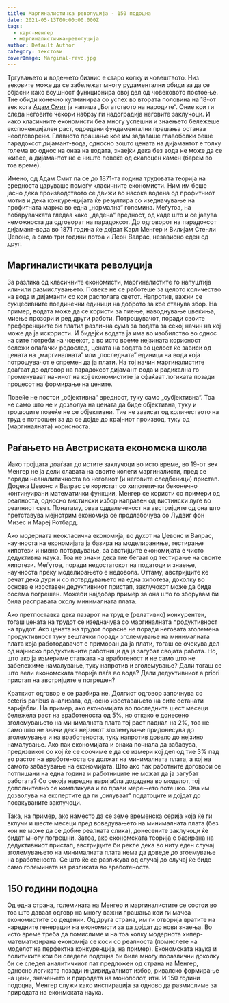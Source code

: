 ```yaml
---
title: Маргиналистичка револуција - 150 подоцна
date: 2021-05-13T00:00:00.000Z
tags:
  - карл-менгер
  - маргиналистичка-револуција
author: Default Author
category: текстови
coverImage: Marginal-revo.jpg
---
```


Тргувањето и водењето бизнис е старо колку и човештвото. Низ вековите може да се забележат многу рудаментални обиди за да се објасни како всушност функционира овој дел од човековото постоење. Тие обиди конечно кулминираа со успех во втората половина на 18-от век кога [Адам Смит](http://libertaniabackup.local/adam-smit-licniot-interes-nevidlivata-raka-na-pazarot-ipodelba-na-trudot/) ја напиша „Богатството на народите“. Оние кои ги следа неговите чекори набрзу ги надоградија неговите заклучоци. И иако класичните економисти беа многу успешни и знаењето бележеше експоненцијален раст, одредени фундаментални прашања останаа неодговорени. Главното прашање кое им задаваше главоболки беше парадоксот дијамант-вода, односно зошто цената на дијамантот е толку голема во однос на онаа на водата, знаејќи дека без вода не може да се живее, а дијамантот не е ништо повеќе од скапоцен камен (барем во тоа време).

Имено, од Адам Смит па се до 1871-та година трудовата теорија на вредноста царуваше помеѓу класичните економисти. Ним им беше јасно дека производството се движи во насока водена од профитниот мотив и дека конкуренцијата ќе резултира со изедначување на профитната маржа во една „нормална“ големина. Меѓутоа, на побарувачката гледаа како „дадена“ вредност, од каде што и се јавува неможноста да одговорат на парадоксот. До одговорот на парадоксот дијамант-вода во 1871 година ќе дојдат Карл Менгер и Вилијам Стенли Џевонс, а само три години потоа и Леон Валрас, независно еден од друг.

## **Маргиналистичката револуција**  

За разлика од класичните економисти, маргиналистите го напуштија или-или размислувањето. Повеќе не се работеше за целото количество на вода и дијаманти со кои располага светот. Напротив, важни се сукцесивните поединечни единици на доброто за кое станува збор. На пример, водата може да се користи за пиење, наводнување цвеќиња, миење прозори и ред други работи. Потрошувачот, поради своите преференциите би платил различна сума за водата за секој начин на кој може да ја искористи. И бидејќи водата ја има во изобилство во однос на сите потреби на човекот, а во исто време нејзината корисност бележи опаѓачки редослед, цената на водата во целост ќе зависи од цената на „маргиналната“ или „последната“ единица на вода која потрошувачот е спремен да ја плати. На тој начин маргиналистите доаѓаат до одговор на парадоксот дијамант-вода и радикална го променуваат начинот на кој економистите ја сфаќаат логиката позади процесот на формирање на цените.

Повеќе не постои „објективна“ вредност, туку само „субјективна“. Тоа не само што не и дозволуа на цената да биде објективна, туку и трошоците повеќе не се објективни. Тие не зависат од количеството на труд е потрошен за да се дојде до крајниот производ, туку од (маргиналната) корисноста.

## **Раѓањето на Австриската економска школа**

Иако тројцата доаѓаат до истите заклучоци во исто време, во 19-от век Менгер не ја дели славата на своите колеги маргиналисти, пред се поради неаналитичноста во неговиот (и неговите следбеници) пристап. Додека Џевонс и Валрас се користат со хипотетички беконечно континуирани математички функции, Менгер се користи со примери од реалноста, односно вистински избор направен од вистински луѓе во реалниот свет. Понатаму, оваа оддалеченост на австријците од она што претставува мејнстрим економија се продлабочува со Лудвиг фон Мизес и Мареј Ротбард. 

Ако модерната неокласична економија, во духот на Џевонс и Валрас, научноста на економијата ја базира на моделираниње, тестирање хипотези и нивно потврдување, за австијците економијата е чисто дедуктивна наука. Тоа не значи дека тие бегаат од тестирање на своите хипотези. Меѓутоа, поради недостатокот на податоци и знаење, научноста преку моделирањето е недовола. Оттаму, австријците ќе речат дека дури и со потврдувањето на една хипотеза, доколку во основа е изоставен дедуктивниот пристап, заклучокот може да биде сосема погрешен. Можеби најдобар пример за она што го зборувам би била расправата околу минималната плата.

Ако претпоставка дека пазарот на труд е (релативно) конкурентен, тогаш цената на трудот се изедначува со маргиналната продуктивност на трудот. Ако цената на трудот порасне не поради неговата зголемена продуктивност туку вештачки поради зголемување на минималната плата која работодавачот е приморан да ја плати, тогаш се очекува дел од најниско продуктивните работници да ја загубат својата работа. Но, што ако ја измериме стапката на вработеност и не само што не забележиме намалување, туку напротив и зголемување? Дали тогаш се што вели економската теорија паѓа во вода? Дали дедуктивниот a priori пристап на австријците е погрешен?

Краткиот одговор е се разбира не. Долгиот одговор започнува со ceteris paribus анализата, односно изоставањето на сите останати варијабли. На пример, ако економијата во последните шест месеци бележела раст на вработеноста од 5%, но откако е донесено зголемувањето на минималната плата тој раст паднал на 2%, тоа не само што не значи дека нејзинот зголемување придонесува до зголемување и на вработеноста, туку напротив довело до нејзино намалување. Ако пак економијата и онака почнала да забавува, предизвикот со кој ќе се соочиме е да се измери кој дел од тие 3% пад во растот на вработеноста се должат на минималната плата, а кој на самото забавување на економијата. Што ако пак работните договори се потпишани на една година и работниците не можат да ја загубат работата? Со секоја наредна варијабла додадена во моделот, тој дополнително се компликува и го прави мерењето потешко. Ова им дозволува на експертите да ги „силуваат“ податоците и дојдат до посакуваните заклучоци. 

Така, на пример, ако наместо да се земе временска серија која ќе ги вклучи и шесте месеци пред воведувањето на минималната плата (без кои не може да се добие реалната слика), донесените заклучоци ќе бидат многу погрешни. Затоа, ако економската теорија е базирана на дедуктивниот пристап, австријците би рекле дека во ниту еден случај зголемувањето на минималната плата нема да доведе до згоемување на вработеноста. Се што ќе се разликува од случај до случај ќе биде само големината на разликата во вработеноста.

## **150 години подоцна**

Од една страна, големината на Менгер и маргиналистите се состои во тоа што даваат одговр на многу важни прашања кои ги мачеа економистите со децении. Од друга страна, им ги отворија вратите на наредните генерации на економисти за да дојдат до нови знаења. Во исто време треба да помислиме и на тоа колку модернота хипер-математизирана економија се коси со реалноста (помислете на моделот на перфектна конкуренција, на пример). Економската наука и политиките кои би следеле подоцна би биле многу поразлични доколку би се следел аналитичкиот пат предложен од страна на Менгер, односно логиката позади индивидуалниот избор, ривалско формирање на цени, значењето и природата на монополот, итн. И 150 години подоцна, Менгер служи како инспирација за одново да размислиме за природата на еконмската наука.
